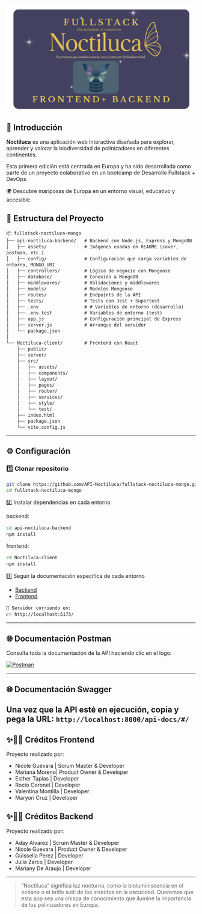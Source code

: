 <p align="center">
  <img src="./api-noctiluca-backend/assets/fullcover.jpg" alt="fullstack mongo" width="500px"/>
</p>

## 🐛 Introducción

**Noctiluca** es una aplicación web interactiva diseñada para explorar, aprender y valorar la biodiversidad de polinizadores en diferentes continentes.  

Esta primera edición está centrada en Europa y ha sido desarrollada como parte de un proyecto colaborativo en un bootcamp de Desarrollo Fullstack + DevOps.  

🌍 Descubre mariposas de Europa en un entorno visual, educativo y accesible.

## 📂 Estructura del Proyecto
```
📦 fullstack-noctiluca-mongo
├── api-noctiluca-backend/   # Backend con Node.js, Express y MongoDB
│   ├── assets/              # Imágenes usadas en README (cover, postman, etc.)
│   ├── config/              # Configuración que carga variables de entorno, MONGO_URI
│   ├── controllers/         # Lógica de negocio con Mongoose
│   ├── database/            # Conexión a MongoDB
│   ├── middlewares/         # Validaciones y middlewares
│   ├── models/              # Modelos Mongoose
│   ├── routes/              # Endpoints de la API
│   ├── tests/               # Tests con Jest + Supertest
│   ├── .env                 # # Variables de entorno (desarrollo)
│   ├── .env.test            # Variables de entorno (test)
│   ├── app.js               # Configuración principal de Express
│   ├── server.js            # Arranque del servidor
│   └── package.json
│
└── Noctiluca-client/        # Frontend con React
    ├── public/
    ├── server/
    ├── src/
    │   ├── assets/
    │   ├── components/
    │   ├── layout/
    │   ├── pages/
    │   ├── router/
    │   ├── services/
    │   ├── style/
    │   └── test/
    ├── index.html
    ├── package.json
    └── vite.config.js
```
---
## ⚙️ Configuración

### 1️⃣ Clonar repositorio

```bash
git clone https://github.com/API-Noctiluca/fullstack-noctiluca-mongo.git
cd fullstack-noctiluca-mongo
```
2️⃣ Instalar dependencias en cada entorno

backend: 
```bash
cd api-noctiluca-backend
npm install
```

frontend: 
```bash
cd Noctiluca-client
npm install
```
3️⃣ Seguir la documentación específica de cada entorno

<ul>
  <li><a href="./api-noctiluca-backend/README.md" target="_blank">Backend</a></li>
  <li><a href="./Noctiluca-client/README.md" target="_blank">Frontend</a></li>
</ul>


```bash
🦋 Servidor corriendo en:
👉 http://localhost:5173/
```

---
## 🌐 Documentación Postman

Consulta toda la documentación de la API haciendo clic en el logo:

<a href="https://documenter.getpostman.com/view/46421388/2sB3HqJJas" target="_blank">
  <img src="https://voyager.postman.com/logo/postman-logo-orange-stacked.svg" alt="Postman" width="220"/>
</a>

---
## 🌐 Documentación Swagger
Una vez que la API esté en ejecución, copia y pega la URL: `http://localhost:8000/api-docs/#/`
---
## ✨👩‍💻 Créditos Frontend 


Proyecto realizado por:

- Nicole Guevara  | Scrum Master & Developer
- Mariana Moreno| Product Owner & Developer
- Esther Tapias  |  Developer
- Rocío Coronel  |  Developer
- Valentina Montilla  |  Developer
- Maryori Cruz   |  Developer

## ✨👩‍💻 Créditos Backend 

Proyecto realizado por:

- Aday Alvarez | Scrum Master & Developer
- Nicole Guevara | Product Owner & Developer
- Guissella Perez |  Developer
- Julia Zarco  |  Developer
- Mariany De Araujo |  Developer

---
>“Noctiluca” significa luz nocturna, como la bioluminiscencia en el océano o el brillo sutil de los insectos en la oscuridad. Queremos que esta app sea una chispa de conocimiento que ilumine la importancia de los polinizadores en Europa.